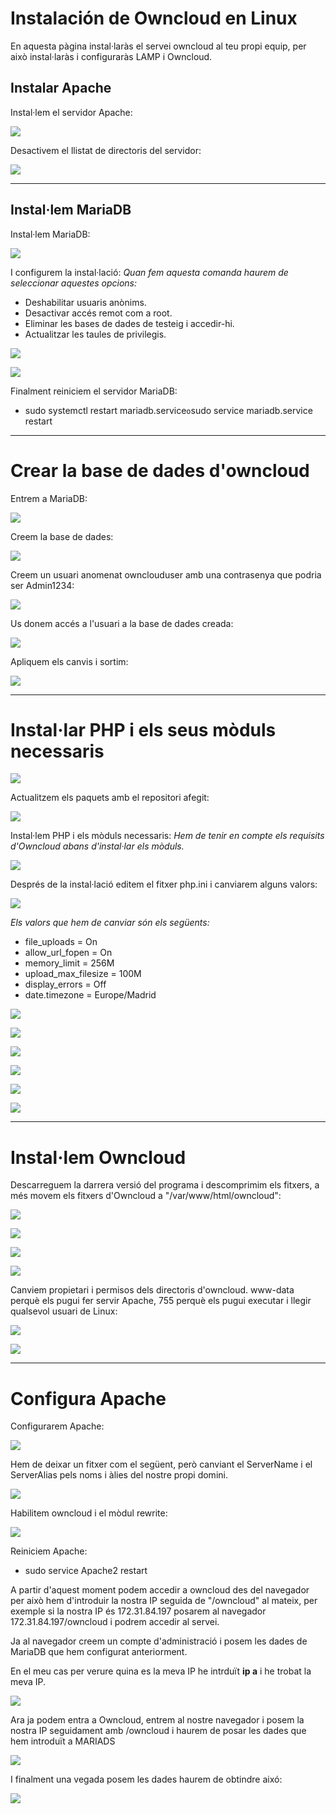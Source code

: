 # Instalación de Owncloud en Linux
En aquesta pàgina instal·laràs el servei owncloud al teu propi equip, per això instal·laràs i configuraràs LAMP i Owncloud.


## Instalar Apache
Instal·lem el servidor Apache:

![](OWN1.png)

Desactivem el llistat de directoris del servidor:

![](OWN2.png)

---------------------------------------------------------------------------------------------------------------------------------------------

## Instal·lem MariaDB

Instal·lem MariaDB:

![](OWN3.png)

I configurem la instal·lació:
*Quan fem aquesta comanda haurem de seleccionar aquestes opcions:*

- Deshabilitar usuaris anònims.
- Desactivar accés remot com a root.
- Eliminar les bases de dades de testeig i accedir-hi.
- Actualitzar les taules de privilegis.

![](OWN4.png)

![](OWN5.png)

Finalment reiniciem el servidor MariaDB:

- sudo systemctl restart mariadb.service` o `sudo service mariadb.service restart

---------------------------------------------------------------------------------------------------------------------------------------------
# Crear la base de dades d'owncloud

Entrem a MariaDB:

![](OWN6.png)

Creem la base de dades:

![](OWN7.png)

Creem un usuari anomenat ownclouduser amb una contrasenya que podria ser Admin1234:

![](OWN8.png)

Us donem accés a l'usuari a la base de dades creada:

![](OWN9.png)

Apliquem els canvis i sortim:

![](OWN10.png)

---------------------------------------------------------------------------------------------------------------------------------------------

# Instal·lar PHP i els seus mòduls necessaris

![](OWN11.png)

Actualitzem els paquets amb el repositori afegit:

![](OWN12.png)

Instal·lem PHP i els mòduls necessaris:
*Hem de tenir en compte els requisits d'Owncloud abans d'instal·lar els mòduls.*

![](OWN13.png)

Després de la instal·lació editem el fitxer php.ini i canviarem alguns valors:

![](OWN20.png)

*Els valors que hem de canviar són els següents:*

- file_uploads = On 
- allow_url_fopen = On 
- memory_limit = 256M 
- upload_max_filesize = 100M 
- display_errors = Off 
- date.timezone = Europe/Madrid

![](OWN14.png)

![](OWN15.png)

![](OWN16.png)

![](OWN17.png)

![](OWN18.png)

![](OWN19.png)


---------------------------------------------------------------------------------------------------------------------------------------------

# Instal·lem Owncloud

Descarreguem la darrera versió del programa i descomprimim els fitxers, a més movem els fitxers d'Owncloud a "/var/www/html/owncloud":

![](OWN21.png)

![](OWN22.png)

![](OWN23.png)

![](OWN24.png)

Canviem propietari i permisos dels directoris d'owncloud. www-data perquè els pugui fer servir Apache, 755 perquè els pugui executar i llegir qualsevol usuari de Linux:

![](OWN25.png)

![](OWN26.png)

---------------------------------------------------------------------------------------------------------------------------------------------

# Configura Apache

Configurarem Apache:

![](OWN27.png)

Hem de deixar un fitxer com el següent, però canviant el ServerName i el ServerAlias pels noms i àlies del nostre propi domini.

![](OWN28.png)

Habilitem owncloud i el mòdul rewrite:

![](OWN29.png)

Reiniciem Apache:

- sudo service Apache2 restart


A partir d'aquest moment podem accedir a owncloud des del navegador per això hem d'introduir la nostra IP seguida de "/owncloud" al mateix, per exemple si la nostra IP és 172.31.84.197 posarem al navegador 172.31.84.197/owncloud i podrem accedir al servei.

Ja al navegador creem un compte d'administració i posem les dades de MariaDB que hem configurat anteriorment.

En el meu cas per verure quina es la meva IP he intrduït **ip a** i he trobat la meva IP.

![](OWN31.png)

Ara ja podem entra a Owncloud, entrem al nostre navegador i posem la nostra IP seguidament amb /owncloud i haurem de posar les dades que hem introduït a MARIADS

![](OWN32.png)

I finalment una vegada posem les dades haurem de obtindre aixó:

![](OWN33.png)








